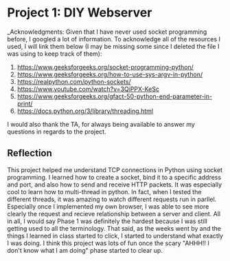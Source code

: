 # Project 1: DIY Webserver

_Acknowledgments: Given that I have never used socket programming before, I googled a lot of information. To acknowledge all of the resources I used, I will link them below (I may be missing some since I deleted the file I was using to keep track of them):

1) https://www.geeksforgeeks.org/socket-programming-python/
2) https://www.geeksforgeeks.org/how-to-use-sys-argv-in-python/
3) https://realpython.com/python-sockets/
4) https://www.youtube.com/watch?v=3QiPPX-KeSc
5) https://www.geeksforgeeks.org/gfact-50-python-end-parameter-in-print/
4) https://docs.python.org/3/library/threading.html

I would also thank the TA, for always being available to answer my questions in regards to the project. 

## Reflection
This project helped me understand TCP connections in Python using socket programming. I learned how to create a socket, bind it to a specific address and port, and also how to send and receive HTTP packets. It was especially cool to learn how to multi-thread in python. In fact, when I tested the different threads, it was amazing to watch different requests run in parllel. Especially once I implemented my own browser, I was able to see more clearly the request and recieve relationship between a server and client. All in all, I would say Phase 1 was definitely the hardest because I was still getting used to all the terminology. That said, as the weeks went by and the things I learned in class started to click, I started to understand what exactly I was doing. I think this project was lots of fun once the scary "AHHH!! I don't know what I am doing" phase started to clear up. 
